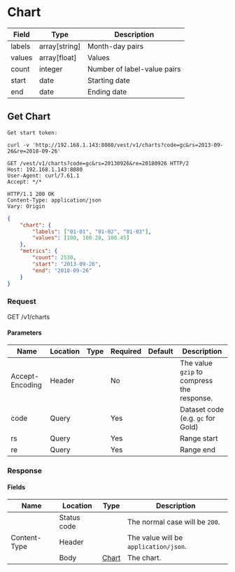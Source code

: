 # Chart

Field | Type | Description
-----|-----|-----
labels | array[string] | Month-day pairs
values | array[float] | Values
count | integer | Number of label-value pairs
start | date | Starting date
end | date | Ending date

## <a id="get-chart"></a> Get Chart

```shell
Get start token:

curl -v 'http://192.168.1.143:8080/vest/v1/charts?code=gc&rs=2013-09-26&re=2018-09-26'

GET /vest/v1/charts?code=gc&rs=20130926&re=20180926 HTTP/2
Host: 192.168.1.143:8080
User-Agent: curl/7.61.1
Accept: */*

HTTP/1.1 200 OK
Content-Type: application/json
Vary: Origin
```
```json
{
    "chart": {
        "labels": ["01-01", "01-02", "01-03"],
        "values": [100, 100.28, 100.45]
    },
    "metrics": {
		"count": 2530,
		"start": "2013-09-26",
		"end": "2018-09-26"
	}
}
```

### Request

GET /v1/charts

#### Parameters
Name | Location | Type | Required | Default | Description
-----|-----|-----|-----|-----|-----
Accept-Encoding | Header | | No | | The value `gzip` to compress the response.
code | Query | | Yes | | Dataset code (e.g. `gc` for Gold)
rs | Query | | Yes | | Range start
re | Query | | Yes | | Range end

### Response

#### Fields
Name | Location | Type | Description
-----|-----|-----|-----
| | Status code | | The normal case will be `200`.
Content-Type | Header | | The value will be `application/json`.
| | Body | [Chart](#chart) | The chart.
